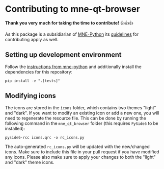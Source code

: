 # Contributing to mne-qt-browser

**Thank you very much for taking the time to contribute!** :+1::+1::+1:

As this package is a subsidiarian of [MNE-Python](https://mne.tools/dev/index.html)
its [guidelines](https://github.com/mne-tools/mne-python) for contributing apply as well.


## Setting up development environment

Follow the [instructions from mne-python](https://mne.tools/dev/install/contributing.html#setting-up-your-local-development-environment)
and additionally install the dependencies for this repository:

```
pip install -e ".[tests]"
```

## Modifying icons

The icons are stored in the `icons` folder, which contains two themes "light" and "dark". If you want to modify an existing icon or add a new one, you will need to regenerate the resource file. This can be done by running the following command in the `mne_qt_browser` folder (this requires `PySide6` to be installed):

```
pyside6-rcc icons.qrc -o rc_icons.py
```

The auto-generated `rc_icons.py` will be updated with the new/changed icons. Make sure to include this file in your pull request if you have modified any icons. Please also make sure to apply your changes to both the "light" and "dark" theme icons.
